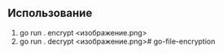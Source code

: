 ## Использование

1. go run . encrypt <изображение.png>
2. go run . decrypt <изображение.png># go-file-encryption

